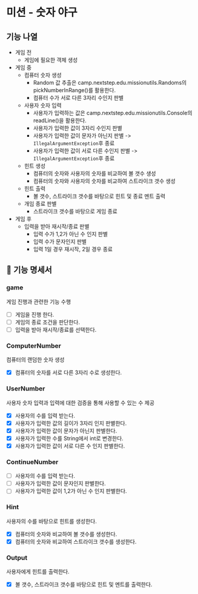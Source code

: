 # 미션 - 숫자 야구

## 기능 나열

- 게임 전
    - 게임에 필요한 객체 생성
- 게임 중
    - 컴퓨터 숫자 생성
        - Random 값 추출은 camp.nextstep.edu.missionutils.Randoms의 pickNumberInRange()를 활용한다.
        - 컴퓨터 수가 서로 다른 3자리 수인지 판별
    - 사용자 숫자 입력
        - 사용자가 입력하는 값은 camp.nextstep.edu.missionutils.Console의 readLine()을 활용한다.
        - 사용자가 입력한 값이 3자리 수인지 판별
        - 사용자가 입력한 값이 문자가 아닌지 판별 -> `IllegalArgumentException`후 종료
        - 사용자가 입력한 값이 서로 다른 수인지 판별 -> `IllegalArgumentException`후 종료
    - 힌트 생성
        - 컴퓨터의 숫자와 사용자의 숫자를 비교하여 볼 갯수 생성
        - 컴퓨터의 숫자와 사용자의 숫자를 비교하여 스트라이크 갯수 생성
    - 힌트 출력
        - 볼 갯수, 스트라이크 갯수를 바탕으로 힌트 및 종료 멘트 출력
    - 개임 종료 판별
        - 스트라이크 갯수를 바탕으로 게임 종료
- 게임 후
    - 입력을 받아 재시작/종료 판별
        - 입력 수가 1,2가 아닌 수 인지 판별
        - 입력 수가 문자인지 판별
        - 입력 1일 경우 재시작, 2일 경우 종료

## 📝 기능 명세서

### game

게임 진행과 관련한 기능 수행

- [ ] 게임을 진행 한다.
- [ ] 게임의 종료 조건을 판단한다.
- [ ] 입력을 받아 재시작/종료를 선택한다.

### ComputerNumber

컴퓨터의 랜덤한 숫자 생성

- [X] 컴퓨터의 숫자를 서로 다른 3자리 수로 생성한다.

### UserNumber

사용자 숫자 입력과 입력에 대한 검증을 통해 사용할 수 있는 수 제공

- [X] 사용자의 수를 입력 받는다.
- [X] 사용자가 입력한 값의 길이가 3자리 인지 판별한다.
- [X] 사용자가 입력한 값이 문자가 아닌지 판별한다.
- [X] 사용자가 입력한 수를 String에서 int로 변경한다.
- [X] 사용자가 입력한 값이 서로 다른 수 인지 판별한다.

### ContinueNumber

- [ ] 사용자의 수를 입력 받는다.
- [ ] 사용자가 입력한 값이 문자인지 판별한다.
- [ ] 사용자가 입력한 값이 1,2가 아닌 수 인지 판별한다.

### Hint

사용자의 수를 바탕으로 힌트를 생성한다.

- [X] 컴퓨터의 숫자와 비교하여 볼 갯수를 생성한다.
- [X] 컴퓨터의 숫자와 비교하여 스트라이크 갯수를 생성한다.

### Output

사용자에게 힌트를 출력한다.

- [X] 볼 갯수, 스트라이크 갯수를 바탕으로 힌트 및 멘트를 출력한다.